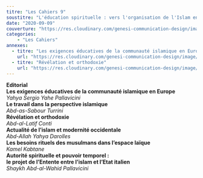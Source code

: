 ```yaml
---
titre: "Les Cahiers 9"
soustitre: "L'éducation spirituelle : vers l'organisation de l'Islam en Europe"
date: "2020-09-09"
couverture: "https://res.cloudinary.com/genesi-communication-design/image/upload/v1606125410/ihei/couvertures/c09_kfbvke.jpg"
categories:
    - "Les Cahiers"
annexes:
  - titre: "Les exigences éducatives de la communauté islamique en Europe"
    url: "https://res.cloudinary.com/genesi-communication-design/image/upload/v1606736142/ihei/PDF/Les%20Cahiers/Les%20Cahiers%209/Les-exigences_qvsa4e.pdf"
  - titre: "Révélation et orthodoxie"
    url: "https://res.cloudinary.com/genesi-communication-design/image/upload/v1606736143/ihei/PDF/Les%20Cahiers/Les%20Cahiers%209/Revelation-et-orthodoxie_lmkgwr.pdf"
---
```


**Editorial**</br>
**Les exigences éducatives de la communauté islamique en Europe**</br>
*Yahya Sergio Yahe Pallavicini*</br>
**Le travail dans la perspective islamique**</br>
*Abd-as-Sabour Turrini*</br>
**Révélation et orthodoxie**</br>
*Abd-al-Latif Conti*</br>
**Actualité de l’islam et modernité occidentale**</br>
*Abd-Allah Yahya Darolles*</br>
**Les besoins rituels des musulmans dans l’espace laïque**</br>
*Kamel Kabtane*</br>
**Autorité spirituelle et pouvoir temporel&nbsp;:**</br>
**le projet de l’Entente entre l’islam et l’Etat italien**</br>
*Shaykh Abd-al-Wahid Pallavicini*</br>
